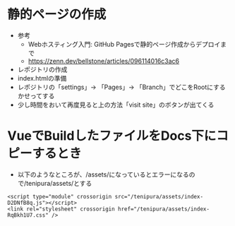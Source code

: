 # 静的ページの作成
- 参考
  - Webホスティング入門: GitHub Pagesで静的ページ作成からデプロイまで
  - https://zenn.dev/bellstone/articles/096114016c3ac6
- レポジトリの作成
- index.htmlの準備
- レポジトリの「settings」→ 「Pages」→ 「Branch」でどこをRootにするかせってする
- 少し時間をおいて再度見ると上の方法「visit site」のボタンが出てくる

# VueでBuildしたファイルをDocs下にコピーするとき
- 以下のようなところが、/assets/になっているとエラーになるので/tenipura/assets/とする
```
<script type="module" crossorigin src="/tenipura/assets/index-D2DNfB8q.js"></script>
<link rel="stylesheet" crossorigin href="/tenipura/assets/index-RqBkh1U7.css" />
```
